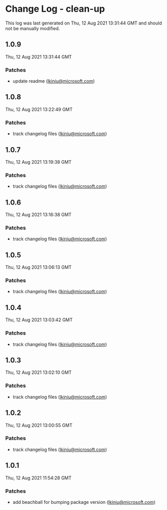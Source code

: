 # Change Log - clean-up

This log was last generated on Thu, 12 Aug 2021 13:31:44 GMT and should not be manually modified.

<!-- Start content -->

## 1.0.9

Thu, 12 Aug 2021 13:31:44 GMT

### Patches

- update readme (lkiniu@microsoft.com)

## 1.0.8

Thu, 12 Aug 2021 13:22:49 GMT

### Patches

- track changelog files (lkiniu@microsoft.com)

## 1.0.7

Thu, 12 Aug 2021 13:19:38 GMT

### Patches

- track changelog files (lkiniu@microsoft.com)

## 1.0.6

Thu, 12 Aug 2021 13:16:38 GMT

### Patches

- track changelog files (lkiniu@microsoft.com)

## 1.0.5

Thu, 12 Aug 2021 13:06:13 GMT

### Patches

- track changelog files (lkiniu@microsoft.com)

## 1.0.4

Thu, 12 Aug 2021 13:03:42 GMT

### Patches

- track changelog files (lkiniu@microsoft.com)

## 1.0.3

Thu, 12 Aug 2021 13:02:10 GMT

### Patches

- track changelog files (lkiniu@microsoft.com)

## 1.0.2

Thu, 12 Aug 2021 13:00:55 GMT

### Patches

- track changelog files (lkiniu@microsoft.com)

## 1.0.1

Thu, 12 Aug 2021 11:54:28 GMT

### Patches

- add beachball for bumping package version (lkiniu@microsoft.com)
